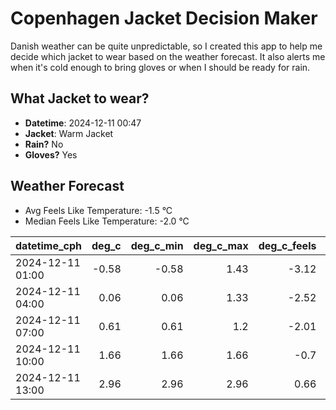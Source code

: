 
# Copenhagen Jacket Decision Maker

Danish weather can be quite unpredictable, so I created this app to help me decide which jacket to wear based on the weather forecast. 
It also alerts me when it's cold enough to bring gloves or when I should be ready for rain.

## What Jacket to wear?

- **Datetime**: 2024-12-11 00:47
- **Jacket**: Warm Jacket
- **Rain?** No
- **Gloves?** Yes

## Weather Forecast
- Avg Feels Like Temperature: -1.5 °C
- Median Feels Like Temperature: -2.0 °C

| datetime_cph     |   deg_c |   deg_c_min |   deg_c_max |   deg_c_feels | weather   | wind   | rain   |
|:-----------------|--------:|------------:|------------:|--------------:|:----------|:-------|:-------|
| 2024-12-11 01:00 |   -0.58 |       -0.58 |        1.43 |         -3.12 | Clouds    | Low    | None   |
| 2024-12-11 04:00 |    0.06 |        0.06 |        1.33 |         -2.52 | Clouds    | Low    | None   |
| 2024-12-11 07:00 |    0.61 |        0.61 |        1.2  |         -2.01 | Clouds    | Low    | None   |
| 2024-12-11 10:00 |    1.66 |        1.66 |        1.66 |         -0.7  | Clouds    | Low    | None   |
| 2024-12-11 13:00 |    2.96 |        2.96 |        2.96 |          0.66 | Clear     | Low    | None   |
        